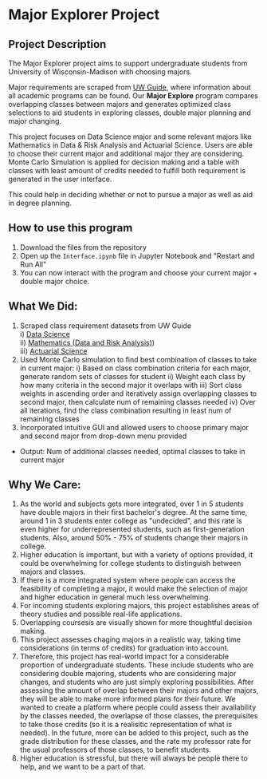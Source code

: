 # Major Explorer Project

## Project Description 
The Major Explorer project aims to support undergraduate students from University of Wisconsin-Madison with choosing majors. 

Major requirements are scraped from [UW Guide](https://guide.wisc.edu/), where information about all academic programs can be found. Our **Major Explore** program compares overlapping classes between majors and generates optimized class selections to aid students in exploring classes, double major planning and major changing. 

This project focuses on Data Science major and some relevant majors like Mathematics in Data & Risk Analysis and Actuarial Science. Users are able to choose their current major and additional major they are considering. Monte Carlo Simulation is applied for decision making and a table with classes with least amount of credits needed to fulfill both requirement is generated in the user interface. 

This could help in deciding whether or not to pursue a major as well as aid in degree planning. 

## How to use this program
1) Download the files from the repository
2) Open up the `Interface.ipynb` file in Jupyter Notebook and "Restart and Run All"
3) You can now interact with the program and choose your current major + double major choice.


## What We Did:
1. Scraped class requirement datasets from UW Guide<br/>
      i) [Data Science](https://guide.wisc.edu/undergraduate/letters-science/statistics/data-science-bs/#requirementstext) <br/>
      ii) [Mathematics (Data and Risk Analysis)](https://guide.wisc.edu/undergraduate/letters-science/mathematics/mathematics-ba/mathematics-mathematics-data-risk-analysis-ba/)) <br/>
      iii) [Actuarial Science](https://guide.wisc.edu/undergraduate/business/risk-insurance/business-actuarial-science-bba/#requirementstext) <br/>
2. Used Monte Carlo simulation to find best combination of classes to take in current major:
      i) Based on class combination criteria for each major, generate random sets of classes for student
      ii) Weight each class by how many criteria in the second major it overlaps with
      iii) Sort class weights in ascending order and iteratively assign overlapping classes to second major, then calculate num of remaining classes needed
      iv) Over all iterations, find the class combination resulting in least num of remaining classes
3. Incorporated intuitive GUI and allowed users to choose primary major and second major from drop-down menu provided

- Output: Num of additional classes needed, optimal classes to take in current major

 
## Why We Care:
1. As the world and subjects gets more integrated, over 1 in 5 students have double majors in their first bachelor's degree. At the same time, around 1 in 3 students enter college as "undecided", and this rate is even higher for underrepresented students, such as first-generation students. Also, around 50% - 75% of students change their majors in college.
2. Higher education is important, but with a variety of options provided, it could be overwhelming for college students to distinguish between majors and classes.
3. If there is a more integrated system where people can access the feasibility of completing a major, it would make the selection of major and higher education in general much less overwhelming.
4. For incoming students exploring majors, this project establishes areas of theory studies and possible real-life applications.
5. Overlapping coursesis are visually shown for more thoughtful decision making.
6. This project assesses chaging majors in a realistic way, taking time considerations (in terms of credits) for graduation into account.
7. Therefore, this project has real-world impact for a considerable proportion of undergraduate students. These include students who are considering double majoring, students who are considering major changes, and students who are just simply exploring possibilities. After assessing the amount of overlap between their majors and other majors, they will be able to make more informed plans for their future. We wanted to create a platform where people could assess their availability by the classes needed, the overlapse of those classes, the prerequisites to take those credits (so it is a realisitic representation of what is needed). In the future, more can be added to this project, such as the grade distribution for these classes, and the rate my professor rate for the usual professors of those classes, to benefit students.
8. Higher education is stressful, but there will always be people there to help, and we want to be a part of that.
